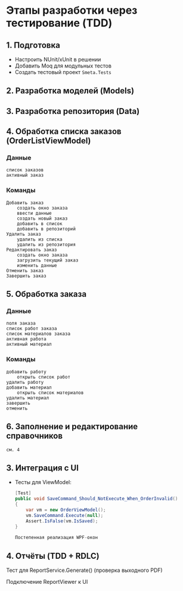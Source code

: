 ﻿# Этапы разработки через тестирование (TDD)

## 1. Подготовка
- Настроить NUnit/xUnit в решении  
- Добавить Moq для модульных тестов  
- Создать тестовый проект `Smeta.Tests`

## 2. Разработка моделей (Models)

## 3. Разработка репозитория (Data)

## 4. Обработка списка заказов (OrderListViewModel)
### Данные
    список заказов
    активный заказ
### Команды
    Добавить заказ
        создать окно заказа
        ввести данные
        создать новый заказ
        добавить в список
        добавить в репозиторий
    Удалить заказ
        удалить из списка
        удалить из репозитория
    Редактировать заказ
        создать окно заказа
        загрузить текущий заказ
        изменить данные
    Отменить заказ
    Завершить заказ

## 5. Обработка заказа
### Данные
    поля заказа
    список работ заказа
    список материалов заказа
    активная работа
    активный материал
### Команды
    добавить работу
        открыть список работ
    удалить работу
    добавить материал
        открыть список материалов
    удалить материал
    завершить
    отменить
## 6. Заполнение и редактирование справочников
    см. 4

## 3. Интеграция с UI
- Тесты для ViewModel:  
  ```csharp
  [Test]
  public void SaveCommand_Should_NotExecute_When_OrderInvalid()
  {
      var vm = new OrderViewModel();
      vm.SaveCommand.Execute(null);
      Assert.IsFalse(vm.IsSaved);
  }

  Постепенная реализация WPF-окон

## 4. Отчёты (TDD + RDLC)
Тест для ReportService.Generate() (проверка выходного PDF)

Подключение ReportViewer к UI
